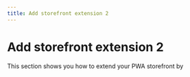 ```yaml
---
title: Add storefront extension 2
---
```


# Add storefront extension 2

This section shows you how to extend your PWA storefront by
